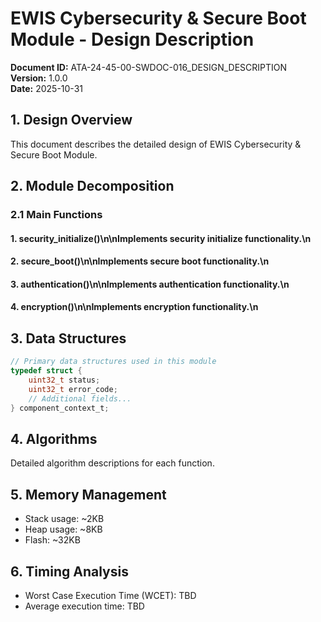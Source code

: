 # EWIS Cybersecurity & Secure Boot Module - Design Description

**Document ID:** ATA-24-45-00-SWDOC-016_DESIGN_DESCRIPTION  
**Version:** 1.0.0  
**Date:** 2025-10-31

## 1. Design Overview

This document describes the detailed design of EWIS Cybersecurity & Secure Boot Module.

## 2. Module Decomposition

### 2.1 Main Functions

#### 1. security_initialize()\n\nImplements security initialize functionality.\n
#### 2. secure_boot()\n\nImplements secure boot functionality.\n
#### 3. authentication()\n\nImplements authentication functionality.\n
#### 4. encryption()\n\nImplements encryption functionality.\n

## 3. Data Structures

```c
// Primary data structures used in this module
typedef struct {
    uint32_t status;
    uint32_t error_code;
    // Additional fields...
} component_context_t;
```

## 4. Algorithms

Detailed algorithm descriptions for each function.

## 5. Memory Management

- Stack usage: ~2KB
- Heap usage: ~8KB
- Flash: ~32KB

## 6. Timing Analysis

- Worst Case Execution Time (WCET): TBD
- Average execution time: TBD

